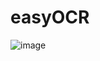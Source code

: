 # easyOCR

![image](https://github.com/SpaceDev505/easyOCR/assets/106252279/a1abe322-66aa-4fe5-8d7a-c90899414c79)
